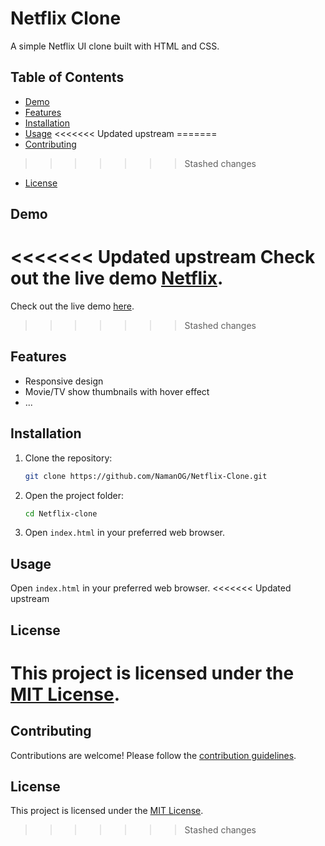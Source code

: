 # Netflix Clone

A simple Netflix UI clone built with HTML and CSS.

## Table of Contents

- [Demo](#demo)
- [Features](#features)
- [Installation](#installation)
- [Usage](#usage)
<<<<<<< Updated upstream
=======
- [Contributing](#contributing)
>>>>>>> Stashed changes
- [License](#license)

## Demo

<<<<<<< Updated upstream
Check out the live demo [Netflix](https://namanog.github.io/Netflix-Clone/).
=======
Check out the live demo [here](https://your-demo-link).
>>>>>>> Stashed changes

## Features

- Responsive design
- Movie/TV show thumbnails with hover effect
- ...

## Installation

1. Clone the repository:

    ```bash
    git clone https://github.com/NamanOG/Netflix-Clone.git
    ```

2. Open the project folder:
  
    ```bash
    cd Netflix-clone
    ```

3. Open `index.html` in your preferred web browser.

## Usage
 Open `index.html` in your preferred web browser. 
<<<<<<< Updated upstream

## License 
This project is licensed under the [MIT License](LICENSE).
=======
 
## Contributing 
Contributions are welcome! Please follow the [contribution guidelines](CONTRIBUTING.md). 

## License 
This project is licensed under the [MIT License](LICENSE).
>>>>>>> Stashed changes
